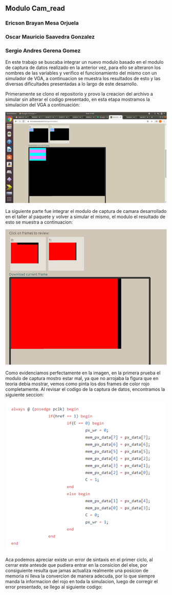 ## Modulo Cam_read
### Ericson Brayan Mesa Orjuela

### Oscar Mauricio Saavedra Gonzalez

### Sergio Andres Gerena Gomez


En este trabajo se buscaba integrar un nuevo modulo basado en el modulo de captura de datos realizado en la anterior vez, para ello se alteraron los nombres de las variables y verifico el funcionamiento del mismo con un simulador de VGA, a continuacion se muestra los resultados de  esto y las diversas dificultades presentadas a lo largo de este desarrollo.


Primeramente se clono el repositorio y provo la creacion del archivo a simular sin alterar el codigo presentado, en esta etapa mostramos la simulacion del VGA a continuación:

![lectura1](./figs/prueba_1.png)



La siguiente parte fue integrar el modulo de captura de camara desarrollado en el taller al paquete y volver a simular el mismo, el modulo el resultado de esto se muestra a continuacion:

![lectura1](./figs/prueba_2.png)

Como evidenciamos perfectamente en la imagen, en la primera prueba el modulo de captura mostro estar mal, ya que no arrojaba la figura que en teoria debia mostrar, vemos como pinta los dos frames de color rojo completamente. Al revisar el codigo de la captura de datos, encontramos la siguiente seccion:

![lectura1](./figs/cod_1.png)

Aca podemos apreciar existe un error de sintaxis en el primer ciclo, al cerrar este antesde que pudiera entrar en la consicion del else, por consiguiente resulta que jamas actualiza realmente una posicion de memoria ni lleva la convercion de manera adecuda, por lo que siempre manda la informacion del rojo en toda la simulacion, luego de corregir el error presentado, se llego al siguiente codigo:



